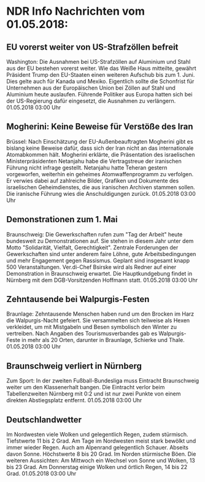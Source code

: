 # NDR Info Nachrichten vom 01.05.2018:


## EU vorerst weiter von US-Strafzöllen befreit
Washington: Die Ausnahmen bei US-Strafzöllen auf Aluminium und Stahl aus der EU bestehen vorerst weiter. Wie das Weiße Haus mitteilte, gewährt Präsident Trump den EU-Staaten einen weiteren Aufschub bis zum 1. Juni. Dies gelte auch für Kanada und Mexiko. Eigentlich sollte die Schonfrist für Unternehmen aus der Europäischen Union bei Zöllen auf Stahl und Aluminium heute auslaufen. Führende Politiker aus Europa hatten sich bei der US-Regierung dafür eingesetzt, die Ausnahmen zu verlängern. 01.05.2018 03:00 Uhr 

## Mogherini: Keine Beweise für Verstöße des Iran
Brüssel: Nach Einschätzung der EU-Außenbeauftragten Mogherini gibt es bislang keine Beweise dafür, dass sich der Iran nicht an das internationale Atomabkommen hält. Mogherini erklärte, die Präsentation des israelischen Ministerpräsidenten Netanjahu habe die Vertragstreue der iranischen Führung nicht infrage gestellt. Netanjahu hatte Teheran gestern vorgeworfen, weiterhin ein geheimes Atomwaffenprogramm zu verfolgen. Er verwies dabei auf zahlreiche Bilder, Grafiken und Dokumente des israelischen Geheimdienstes, die aus iranischen Archiven stammen sollen. Die iranische Führung wies die Anschuldigungen zurück. 01.05.2018 03:00 Uhr 

## Demonstrationen zum 1. Mai
Braunschweig: Die Gewerkschaften rufen zum "Tag der Arbeit" heute bundesweit zu Demonstrationen auf. Sie stehen in diesem Jahr unter dem Motto "Solidarität, Vielfalt, Gerechtigkeit". Zentrale Forderungen der Gewerkschaften sind unter anderem faire Löhne, gute Arbeitsbedingungen und mehr Engagement gegen Rassismus. Geplant sind insgesamt knapp 500 Veranstaltungen. Ver.di-Chef Bsirske wird als Redner auf einer Demonstration in Braunschweig erwartet. Die Hauptkundgebung findet in Nürnberg mit dem DGB-Vorsitzenden Hoffmann statt. 01.05.2018 03:00 Uhr 

## Zehntausende bei Walpurgis-Festen
Braunlage: Zehntausende Menschen haben rund um den Brocken im Harz die Walpurgis-Nacht gefeiert. Sie versammelten sich teilweise als Hexen verkleidet, um mit Mistgabeln und Besen symbolisch den Winter zu vertreiben. Nach Angaben des Tourismusverbandes gab es Walpurgis-Feste in mehr als 20 Orten, darunter in Braunlage, Schierke und Thale. 01.05.2018 03:00 Uhr 

## Braunschweig verliert in Nürnberg
Zum Sport: In der zweiten Fußball-Bundesliga muss Eintracht Braunschweig weiter um den Klassenerhalt bangen. Die Eintracht verlor beim Tabellenzweiten Nürnberg mit 0:2 und ist nur zwei Punkte von einem direkten Abstiegsplatz entfernt. 01.05.2018 03:00 Uhr 

## Deutschlandwetter
Im Nordwesten viele Wolken und gelegentlich Regen, zudem stürmisch. Tiefstwerte 11 bis 2 Grad. Am Tage im Nordwesten meist stark bewölkt und immer wieder Regen. Auch am Alpenrand gelegentlich Schauer. Abseits davon Sonne. Höchstwerte 8 bis 20 Grad. Im Norden stürmische Böen. Die weiteren Aussichten: Am Mittwoch ein Wechsel von Sonne und Wolken, 13 bis 23 Grad. Am Donnerstag einige Wolken und örtlich Regen, 14 bis 22 Grad. 01.05.2018 03:00 Uhr 
